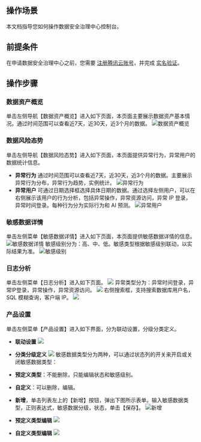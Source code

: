 ## 操作场景
本文档指导您如何操作数据安全治理中心控制台。
## 前提条件
在申请数据安全治理中心之前，您需要 [注册腾讯云账号](https://cloud.tencent.com/document/product/378/17985)，并完成 [实名验证](https://cloud.tencent.com/document/product/378/3629)。
## 操作步骤
### 数据资产概览
单击左侧导航【数据资产概览】进入如下页面，本页面主要展示数据资产基本情况。通过时间范围可以查看近7天，近30天，近3个月的数据。
![数据资产概览](https://main.qcloudimg.com/raw/e33c20e81ede8a1015230cc95ef3519d.png)

### 数据风险态势
单击左侧导航【数据风险态势】进入如下页面，本页面提供异常行为，异常用户的数据统计信息。
- **异常行为**
通过时间范围可以查看近7天，近30天，近3个月的数据。主要展示异常行为分布，异常行为趋势，实例统计。
![异常行为](https://main.qcloudimg.com/raw/02913d06e6b7f470ec3a7c4856aea2fa.png)
- **异常用户**
可通过日期选择框选择具体日期的数据。通过选择左侧用户，可以在右侧展示该用户的行为分析，包括异常操作，异常资源访问，异常 IP 登录，异常时间登录。每种行为分为实际行为和 AI 预测。
![异常用户](https://main.qcloudimg.com/raw/f2b54acdd5289ddba818ffaa27d33276.png)

### 敏感数据详情
单击左侧菜单【敏感数据详情】进入如下页面，本页面提供敏感数据详情的信息。
![敏感数据详情](https://main.qcloudimg.com/raw/8ccb5bc8d6e8d9025f84c29295fcde99.png)
敏感级别分为：高、中、低。敏感类型根据敏感级别联动，以实际结果为准。
![敏感级别](https://main.qcloudimg.com/raw/1bc114903175e771b8aedc00a8a5e915.png)

### 日志分析
单击左侧菜单【日志分析】进入如下页面。
![](https://main.qcloudimg.com/raw/5cfbb919cfe8c04f6e115ab78a88ee5f.png)
异常类型分为：异常时间登录，异常IP登录，异常操作，异常资源访问。
![](https://main.qcloudimg.com/raw/a13a1908ceb7f93287b857de2fb9a72d.png)
右侧搜索框，支持搜索数据库用户名，SQL 模糊查询，客户端 IP。
![](https://main.qcloudimg.com/raw/83b889811d0e7edea1b05000b6a1afef.png)

### 产品设置
单击左侧菜单【产品设置】进入如下界面，分为联动设置，分级分类定义。
- **联动设置**
![](https://main.qcloudimg.com/raw/65a690694331fcba9b615f8ba5ca204a.png)
- **分类分级定义**
![](https://main.qcloudimg.com/raw/653d291d83c1a29d3ec885f3b52a8bde.png)
敏感数据类型分为两种，可以通过状态列的开关来开启或关闭敏感数据类型：
- **预定义类型**：不能删除，只能编辑状态和敏感级别。
- **自定义**：可以删除，编辑。

- **新增**，单击列表左上的【新增】按钮，弹出下图所示表单。输入敏感数据类型，正则表达式，敏感数据分级，状态，单击【保存】。
![新增](https://main.qcloudimg.com/raw/8a54563cc78bc748b10de4be34bc96fe.png)
- **预定义类型编辑**
![](https://main.qcloudimg.com/raw/d2adf3f16493eec2a7b4cbf345401326.png)
- **自定义类型编辑**
![](https://main.qcloudimg.com/raw/13c30ee709c5556d7dab2aaac203921c.png)

